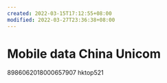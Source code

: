 ```yaml
---
created: 2022-03-15T17:12:55+08:00
modified: 2022-03-27T23:36:38+08:00
---
```


# Mobile data China Unicom

8986062018000657907
hktop521
